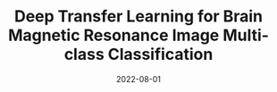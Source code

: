 ---
title: "Deep Transfer Learning for Brain Magnetic Resonance Image Multi-class Classification"
collection: publications
permalink: /publication/2022-08-01-transfer-brain-mri
date: 2022-08-01
excerpt: 'This paper presents a deep transfer learning approach for multi-class classification of brain MRI images, evaluating its effectiveness in differentiating various neurological conditions.'
venue: '<i>Dhaka University Journal of Applied Science and Engineering, 6(2), 14–29 (2022)</i>'
paperurl: 'https://doi.org/10.3329/dujase.v6i2.59215'
citation: 'Brima, Y., Kamal Tushar, M. H., Kabir, U., Islam, T. (2022). Deep Transfer Learning for Brain Magnetic Resonance Image Multi-class Classification. Dhaka University Journal of Applied Science and Engineering, 6(2), 14–29. DOI: 10.3329/dujase.v6i2.59215'
---